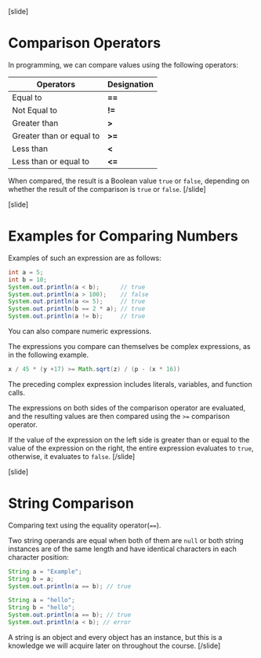 [slide]
# Comparison Operators
In programming, we can compare values using the following operators:

|Operators|Designation|
|---------|-----------|
| Equal to |   **==** |
| Not Equal to |   **!=** |
| Greater than |   **>** |
| Greater than or equal to |   **>=** |
| Less than |   **<** |
| Less than or equal to |   **<=** |

When compared, the result is a Boolean value `true` or `false`, depending on whether the result of the comparison is `true` or `false`.
[/slide]

[slide]
# Examples for Comparing Numbers
Examples of such an expression are as follows:
```java live
int a = 5;
int b = 10;
System.out.println(a < b);      // true
System.out.println(a > 100);    // false
System.out.println(a <= 5);     // true
System.out.println(b == 2 * a); // true
System.out.println(a != b);     // true
```

You can also compare numeric expressions. 

The expressions you compare can themselves be complex expressions, as in the following example.

```java
x / 45 * (y +17) >= Math.sqrt(z) / (p - (x * 16))
```

The preceding complex expression includes literals, variables, and function calls. 

The expressions on both sides of the comparison operator are evaluated, and the resulting values are then compared using the `>=` comparison operator. 

If the value of the expression on the left side is greater than or equal to the value of the expression on the right, the entire expression evaluates to `true`, otherwise, it evaluates to `false`.
[/slide]

[slide]
# String Comparison
Comparing text using the equality operator(`==`).

Two string operands are equal when both of them are `null` or both string instances are of the same length and have identical characters in each character position:
```java live
String a = "Examplе";
String b = a;
System.out.println(a == b); // true
```

```java
String a = "hello";
String b = "hello";
System.out.println(a == b); // true
System.out.println(a < b); // error
```
A string is an object and every object has an instance, but this is a knowledge we will acquire later on throughout the course.
[/slide]